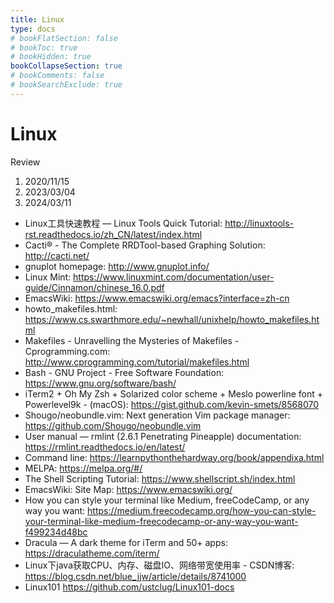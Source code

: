 ```yaml
---
title: Linux
type: docs
# bookFlatSection: false
# bookToc: true
# bookHidden: true
bookCollapseSection: true
# bookComments: false
# bookSearchExclude: true
---
```


# Linux

Review

1. 2020/11/15
2. 2023/03/04
3. 2024/03/11

* Linux工具快速教程 — Linux Tools Quick Tutorial: <http://linuxtools-rst.readthedocs.io/zh_CN/latest/index.html>
* Cacti® - The Complete RRDTool-based Graphing Solution: <http://cacti.net/>
* gnuplot homepage: <http://www.gnuplot.info/>
* Linux Mint: <https://www.linuxmint.com/documentation/user-guide/Cinnamon/chinese_16.0.pdf>
* EmacsWiki: <https://www.emacswiki.org/emacs?interface=zh-cn>
* howto_makefiles.html: <https://www.cs.swarthmore.edu/~newhall/unixhelp/howto_makefiles.html>
* Makefiles - Unravelling the Mysteries of Makefiles - Cprogramming.com: <http://www.cprogramming.com/tutorial/makefiles.html>
* Bash - GNU Project - Free Software Foundation: <https://www.gnu.org/software/bash/>
* iTerm2 + Oh My Zsh + Solarized color scheme + Meslo powerline font + Powerlevel9k - (macOS): <https://gist.github.com/kevin-smets/8568070>
* Shougo/neobundle.vim: Next generation Vim package manager: <https://github.com/Shougo/neobundle.vim>
* User manual — rmlint (2.6.1 Penetrating Pineapple) documentation: <https://rmlint.readthedocs.io/en/latest/>
* Command line: <https://learnpythonthehardway.org/book/appendixa.html>
* MELPA: <https://melpa.org/#/>
* The Shell Scripting Tutorial: <https://www.shellscript.sh/index.html>
* EmacsWiki: Site Map: <https://www.emacswiki.org/>
* How you can style your terminal like Medium, freeCodeCamp, or any way you want: <https://medium.freecodecamp.org/how-you-can-style-your-terminal-like-medium-freecodecamp-or-any-way-you-want-f499234d48bc>
* Dracula — A dark theme for iTerm and 50+ apps: <https://draculatheme.com/iterm/>
* Linux下java获取CPU、内存、磁盘IO、网络带宽使用率 - CSDN博客: <https://blog.csdn.net/blue_jjw/article/details/8741000>
* Linux101 <https://github.com/ustclug/Linux101-docs>

